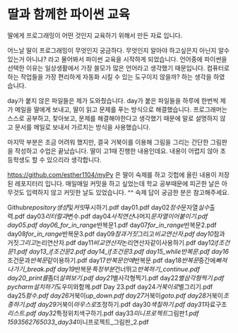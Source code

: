 # 딸과 함께한 파이썬 교육

딸에게 프로그래밍이 어떤 것인지 교육하기 위해서 만든 자료 입니다.

어느날 딸이 프로그래밍이 무엇인지 궁금하다. 무엇인지 알아야 하고싶은지 아닌지 알수 있는거 아니냐? 라고 물어봐서 파이썬 교육을 시작하게 되었습니다. 언어중에 파이썬을 선택한 이유는 일상생활에서 가장 쓸모가 많은 언어라고 생각했기 때문입니다. 컴퓨터로 하는 작업들을 가장 편리하게 자동화 시킬 수 있는 도구이지 않을까? 하는 생각을 하였습니다.

day가 붙지 않은 파일들은 제가 도와줬습니다.
day가 붙은 파일들을 하루에 한번씩 제가 메일을 딸에게 보내고, 딸이 읽고 문제를 푸는 방식으로 해결했습니다.
프로그래머는 스스로 공부하고, 찾아보고, 문제를 해결해야한다고 생각했기 때문에 말로 설명하지 않고 문서를 메일로 보내서 가르치는 방식을 사용했습니다.

마지막 부분은 조금 어려워 했지만, 결국 거북이를 이용해 그림을 그리는 간단한 그림판을 작성하고 수업은 끝났습니다.
딸이 고1때 진행한 내용인데요. 내용이 어렵지 않아 초등학생도 할 수 있으리라 생각합니다.

https://github.com/esther1104/myPy
은 딸이 숙제를 하고 깃헙에 올린 내용이 저장된 레포지터리 입니다. 매일매일 커밋을 하고 싶었는데 학교 공부때문에 피곤한 날은 아무것도 입력하지 않고 커밋한 날도 있었습니다. ^^ 숙제 답이 궁금한 분은 참고해주세요.

Github*repository생성*및*커밋*푸시하기.pdf
day01.pdf
day02*정수*문자열*실수*출력.pdf
day03*리터럴과*변수.pdf
day04*사칙연산*나머지*문자열이어붙이기.pdf
day05.pdf
day06_for_in_range*반복문1.pdf
day07*for_in_range*반복문2.pdf
day08*for_in_range*반복문3.pdf
day09*참과거짓*그리고*비교연산자.pdf
day10*참과거짓*그리고*논리연산자.pdf
day11*비교연산자*논리연산자같이사용하기.pdf
day12*if조건문1.pdf
day13_if조건문2.pdf
day14_if조건문3.pdf
day15_while반복문.pdf
day16*조건문과*반복문*같이용하기.pdf
day17*반복문안에*반복문.pdf
day18*반복문*중간에*빠져나가기\_break.pdf
day19*반복문*특정부분*건너뛰고*반복하기\_continue.pdf
day20_print를*좀더*살펴보기.pdf
day21*별사각형찍기.pdf
day22*별삼각형찍기.pdf
pycharm설치하기*도우미와함께.pdf
Day 23.pdf
day24*거북이로*별그리기.pdf
day25*함수.pdf
day26*거북이*up_down.pdf
day27*거북이*goto.pdf
day28*거북이*조종하기.pdf
day29*거북이*마우스로*조정하기.pdf
day30*색칠하기.pdf
day31*자료구조*리스트.pdf
day32*특정위치색구하기.pdf
day33*미니프로젝트*그림판*1.pdf
1593562765033_day34*미니프로젝트\_그림판\_2.pdf
